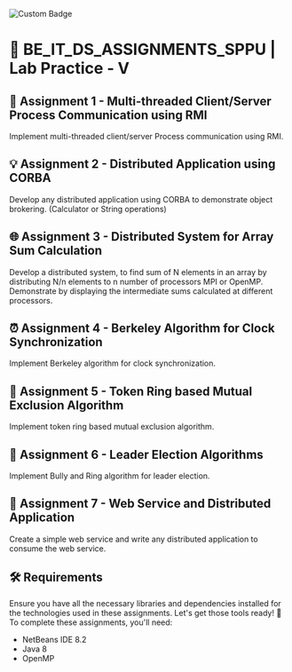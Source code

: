 ![Custom Badge](https://img.shields.io/badge/Views-9000+-blue)

# 🚀 BE_IT_DS_ASSIGNMENTS_SPPU | Lab Practice - V

## 📝 Assignment 1 - Multi-threaded Client/Server Process Communication using RMI

Implement multi-threaded client/server Process communication using RMI.

## 💡 Assignment 2 - Distributed Application using CORBA

Develop any distributed application using CORBA to demonstrate object brokering.
(Calculator or String operations)

## 🌐 Assignment 3 - Distributed System for Array Sum Calculation

Develop a distributed system, to find sum of N elements in an array by distributing N/n elements to n
number of processors MPI or OpenMP. Demonstrate by displaying the intermediate sums calculated
at different processors.

## ⏰ Assignment 4 - Berkeley Algorithm for Clock Synchronization

Implement Berkeley algorithm for clock synchronization.

## 🔄 Assignment 5 - Token Ring based Mutual Exclusion Algorithm

Implement token ring based mutual exclusion algorithm.

## 🎉 Assignment 6 - Leader Election Algorithms

Implement Bully and Ring algorithm for leader election.

## 🌟 Assignment 7 - Web Service and Distributed Application

Create a simple web service and write any distributed application to consume the web service.

## 🛠️ Requirements

Ensure you have all the necessary libraries and dependencies installed for the technologies used in these assignments. Let's get those tools ready! 🔧
To complete these assignments, you'll need:

- NetBeans IDE 8.2
- Java 8
- OpenMP

